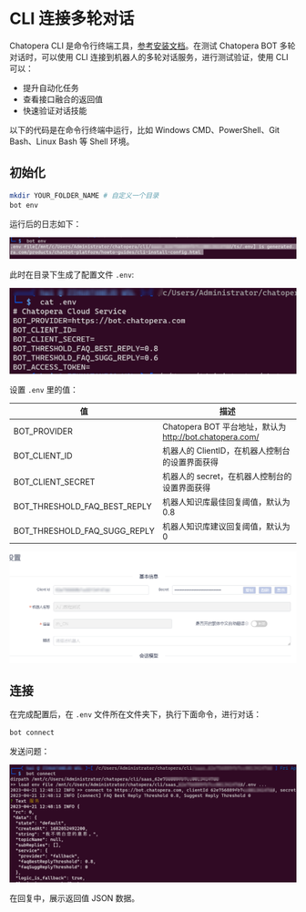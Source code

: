 # CLI 连接多轮对话

Chatopera CLI 是命令行终端工具，[参考安装文档](/products/chatbot-platform/howto-guides/integration/cli-install-config.html)。在测试 Chatopera BOT 多轮对话时，可以使用 CLI 连接到机器人的多轮对话服务，进行测试验证，使用 CLI 可以：

* 提升自动化任务
* 查看接口融合的返回值
* 快速验证对话技能

以下的代码是在命令行终端中运行，比如 Windows CMD、PowerShell、Git Bash、Linux Bash 等 Shell 环境。


## 初始化

```bash
mkdir YOUR_FOLDER_NAME # 自定义一个目录
bot env
```

运行后的日志如下：

![](../../../../images/assets/screenshot_20230421124246.png)

此时在目录下生成了配置文件 `.env`:

![](../../../../images/assets/screenshot_20230421124339.png)


设置 `.env` 里的值：

| 值 | 描述 |
| --- | --- |
| BOT_PROVIDER | Chatopera BOT 平台地址，默认为 http://bot.chatopera.com/ |
| BOT_CLIENT_ID | 机器人的 ClientID，在机器人控制台的设置界面获得 |
| BOT_CLIENT_SECRET | 机器人的 secret，在机器人控制台的设置界面获得 |
| BOT_THRESHOLD_FAQ_BEST_REPLY | 机器人知识库最佳回复阈值，默认为 0.8 |
| BOT_THRESHOLD_FAQ_SUGG_REPLY | 机器人知识库建议回复阈值，默认为 0 |


![](../../../../images/assets/screenshot_20230421124612.png)


## 连接

在完成配置后，在 `.env` 文件所在文件夹下，执行下面命令，进行对话：

```bash
bot connect
```


发送问题：

![](../../../../images/assets/screenshot_20230421124854.png)

在回复中，展示返回值 JSON 数据。
